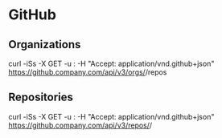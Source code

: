 # GitHub

## Organizations

curl -iSs -X GET -u <username>:<token> -H "Accept: application/vnd.github+json" https://github.company.com/api/v3/orgs/<organization>/repos

## Repositories

curl -iSs -X GET -u <username>:<token> -H "Accept: application/vnd.github+json" https://github.company.com/api/v3/repos/<organization>/<repo>
